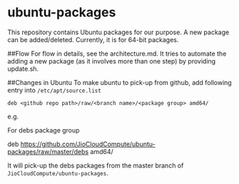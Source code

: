# ubuntu-packages
This repository contains Ubuntu packages for our purpose. A new package can be added/deleted. Currently, it is for 64-bit packages.

##Flow
For flow in details, see the architecture.md.
It tries to automate the adding a new package (as it involves more than one step) by providing update.sh.

##Changes in Ubuntu
To make ubuntu to pick-up from github, add following entry into `/etc/apt/source.list`

    deb <github repo path>/raw/<branch name>/<package group> amd64/

e.g.

For debs package group

deb https://github.com/JioCloudCompute/ubuntu-packages/raw/master/debs amd64/

It will pick-up the debs packages from the master branch of `JioCloudCompute/ubuntu-packages`.


